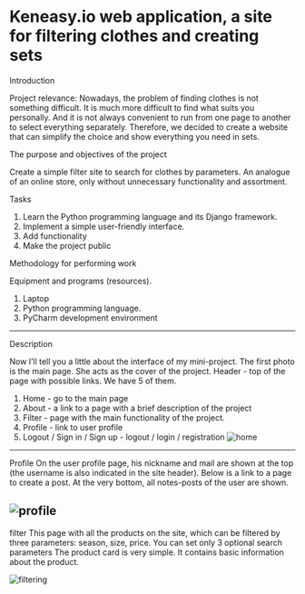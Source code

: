 # Keneasy.io web application, a site for filtering clothes and creating sets

Introduction

Project relevance:
Nowadays, the problem of finding clothes is not something difficult. It is much more difficult to find what suits you personally. And it is not always convenient to run from one page to another to select everything separately. Therefore, we decided to create a website that can simplify the choice and show everything you need in sets.


The purpose and objectives of the project

Create a simple filter site to search for clothes by parameters. An analogue of an online store, only without unnecessary functionality and assortment.

Tasks
1) Learn the Python programming language and its Django framework.
2) Implement a simple user-friendly interface.
3) Add functionality
4) Make the project public


Methodology for performing work

Equipment and programs (resources).
1. Laptop
2. Python programming language.
3. PyCharm development environment

-------------------------------------

Description

Now I’ll tell you a little about the interface of my mini-project.
The first photo is the main page. She acts as the cover of the project.
Header - top of the page with possible links. We have 5 of them.
1) Home - go to the main page
2) About - a link to a page with a brief description of the project
3) Filter - page with the main functionality of the project.
4) Profile - link to user profile
5) Logout / Sign in / Sign up - logout / login / registration
![home](https://user-images.githubusercontent.com/66637696/153063419-dcbe464d-960a-422d-a7df-16fa38868b79.png)

------------------------------
Profile
  On the user profile page, his nickname and mail are shown at the top (the username is also indicated in the site header). Below is a link to a page to create a post. At the very bottom, all notes-posts of the user are shown.

![profile](https://user-images.githubusercontent.com/66637696/153063501-6188378e-fcee-492b-8505-1041a370d734.png)
--------------------------------------
filter
This page with all the products on the site, which can be filtered by three parameters: season, size, price. You can set only 3 optional search parameters
The product card is very simple. It contains basic information about the product.

![filtering](https://user-images.githubusercontent.com/66637696/153063593-d9618d29-c29a-4bc5-8d45-e83f1b5a98ec.png)


